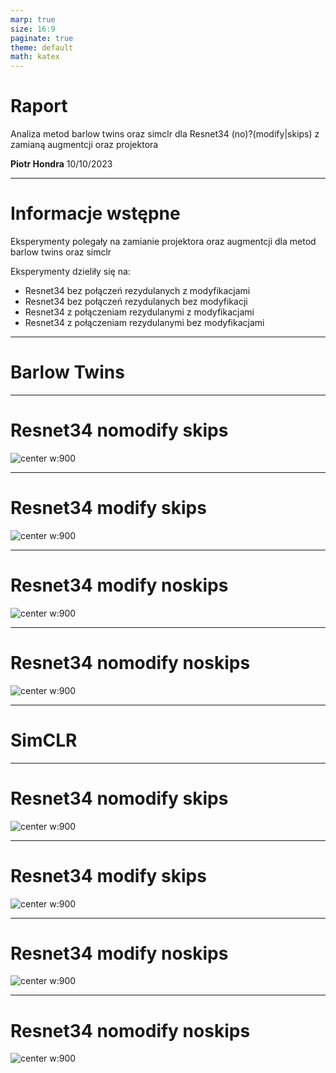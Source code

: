 ```yaml
---
marp: true
size: 16:9
paginate: true
theme: default
math: katex
---
```

<!-- 
_class: lead invert
_paginate: false
-->


<style>
  section { 
      font-size: 20px; 
  }
  img[alt~="center"] {
    display: block;
    margin: 0 auto;
}
</style>
<style scoped>section { font-size: 30px; }</style>

# Raport 
Analiza metod barlow twins oraz simclr dla Resnet34 (no)?(modify|skips) z zamianą augmentcji oraz projektora

**Piotr Hondra**
10/10/2023

---
<!-- footer: 'Piotr Hondra | 10/10/2023' -->
# Informacje wstępne
Eksperymenty polegały na zamianie projektora oraz augmentcji dla metod barlow twins oraz simclr

Eksperymenty dzieliły się na:
- Resnet34 bez połączeń rezydulanych z modyfikacjami
- Resnet34 bez połączeń rezydulanych bez modyfikacji
- Resnet34 z połączeniam rezydulanymi z modyfikacjami
- Resnet34 z połączeniam rezydulanymi bez modyfikacjami

---
<!-- _class: lead -->
<!-- footer: ' Barlow Twins | Piotr Hondra | 10/10/2023' -->

# Barlow Twins

---
# Resnet34 nomodify skips
![center w:900](plots/resnet34_nomodify_skips-barlow_twins.png)

---
# Resnet34 modify skips
![center w:900](plots/resnet34_modify_skips-barlow_twins.png)

---
# Resnet34 modify noskips
![center w:900](plots/resnet34_modify_noskips-barlow_twins.png)

---
# Resnet34 nomodify noskips
![center w:900](plots/resnet34_nomodify_noskips-barlow_twins.png)

---
<!-- _class: lead -->
<!-- footer: ' SimCLR | Piotr Hondra | 10/10/2023' -->

# SimCLR
---

# Resnet34 nomodify skips
![center w:900](plots/resnet34_nomodify_skips-simclr.png)

---
# Resnet34 modify skips
![center w:900](plots/resnet34_modify_skips-simclr.png)

---
# Resnet34 modify noskips
![center w:900](plots/resnet34_modify_noskips-simclr.png)

---
# Resnet34 nomodify noskips
![center w:900](plots/resnet34_nomodify_noskips-simclr.png)